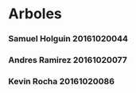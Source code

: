 # Arboles
### Samuel Holguin 20161020044
### Andres Ramirez 20161020077
### Kevin Rocha 20161020086
